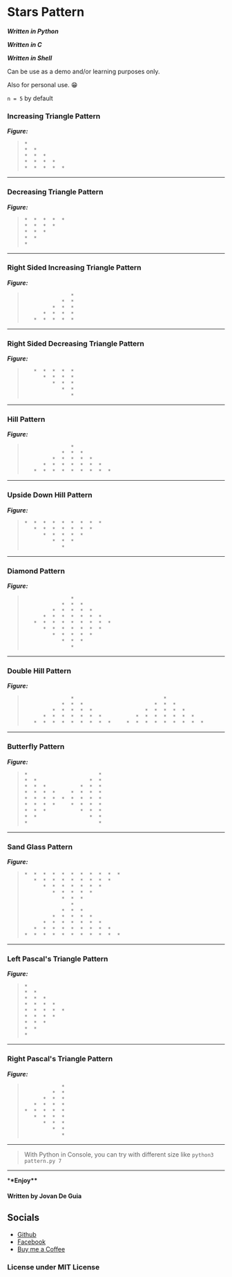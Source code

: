 # Stars Pattern

**_Written in Python_**

**_Written in C_**

**_Written in Shell_**

Can be use as a demo and/or learning purposes only.

Also for personal use. 😁

`n = 5` by default

### Increasing Triangle Pattern

**_Figure:_**

> ```
> *
> *  *
> *  *  *
> *  *  *  *
> *  *  *  *  *
> ```

---

### Decreasing Triangle Pattern

**_Figure:_**

> ```
> *  *  *  *  *
> *  *  *  *
> *  *  *
> *  *
> *
> ```

---

### Right Sided Increasing Triangle Pattern

**_Figure:_**

> ```
>                *
>             *  *
>          *  *  *
>       *  *  *  *
>    *  *  *  *  *
> ```

---

### Right Sided Decreasing Triangle Pattern

**_Figure:_**

> ```
>    *  *  *  *  *
>       *  *  *  *
>          *  *  *
>             *  *
>                *
> ```

---

### Hill Pattern

**_Figure:_**

> ```
>                *
>             *  *  *
>          *  *  *  *  *
>       *  *  *  *  *  *  *
>    *  *  *  *  *  *  *  *  *
> ```

---

### Upside Down Hill Pattern

**_Figure:_**

> ```
> *  *  *  *  *  *  *  *  *
>    *  *  *  *  *  *  *
>       *  *  *  *  *
>          *  *  *
>             *
> ```

---

### Diamond Pattern

**_Figure:_**

> ```
>                *
>             *  *  *
>          *  *  *  *  *
>       *  *  *  *  *  *  *
>    *  *  *  *  *  *  *  *  *
>       *  *  *  *  *  *  *
>          *  *  *  *  *
>             *  *  *
>                *
> ```

---

### Double Hill Pattern

**_Figure:_**

> ```
>                *                             *
>             *  *  *                       *  *  *
>          *  *  *  *  *                 *  *  *  *  *
>       *  *  *  *  *  *  *           *  *  *  *  *  *  *
>    *  *  *  *  *  *  *  *  *     *  *  *  *  *  *  *  *  *
> ```

---

### Butterfly Pattern

**_Figure:_**

> ```
> *                       *
> *  *                 *  *
> *  *  *           *  *  *
> *  *  *  *     *  *  *  *
> *  *  *  *  *  *  *  *  *
> *  *  *  *     *  *  *  *
> *  *  *           *  *  *
> *  *                 *  *
> *                       *
> ```

---

### Sand Glass Pattern

**_Figure:_**

> ```
> *  *  *  *  *  *  *  *  *  *  *
>    *  *  *  *  *  *  *  *  *
>       *  *  *  *  *  *  *
>          *  *  *  *  *
>             *  *  *
>                *
>             *  *  *
>          *  *  *  *  *
>       *  *  *  *  *  *  *
>    *  *  *  *  *  *  *  *  *
> *  *  *  *  *  *  *  *  *  *  *
> ```

---

### Left Pascal's Triangle Pattern

**_Figure:_**

> ```
> *
> *  *
> *  *  *
> *  *  *  *
> *  *  *  *  *
> *  *  *  *
> *  *  *
> *  *
> *
> ```

---

### Right Pascal's Triangle Pattern

**_Figure:_**

> ```
>             *
>          *  *
>       *  *  *
>    *  *  *  *
> *  *  *  *  *
>    *  *  *  *
>       *  *  *
>          *  *
>             *
> ```

---

> With Python in Console, you can try with different size like
> `python3 pattern.py 7`

---

\***\*Enjoy\*\***

#### Written by Jovan De Guia

## Socials

- [Github](https://github.com/jxmked)
- [Facebook](https://www.facebook.com/deguia25)
- [Buy me a Coffee](https://www.buymeacoffee.com/jxmked)

### License under MIT License
